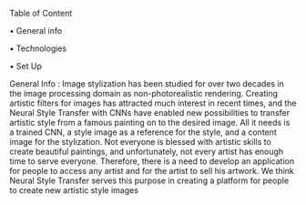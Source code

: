 Table of Content 

•	General info

•	Technologies

•	Set Up

General Info :
Image stylization has been studied for over two decades in the image processing domain as non-photorealistic rendering.
Creating artistic filters for images has attracted much interest in recent times, and the Neural Style Transfer with CNNs have enabled new possibilities to transfer artistic style from a famous painting on to the desired image. All it needs is a trained CNN, a style image as a reference for the style, and a content image for the stylization. Not everyone is blessed with artistic skills to create beautiful paintings, and unfortunately, not every artist has enough time to serve everyone. Therefore, there is a need to develop an application for people to access any artist and for the artist to sell his artwork. We think Neural Style Transfer serves this purpose in creating a platform for people to create new artistic style images

